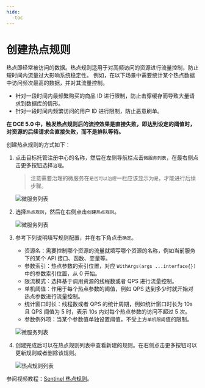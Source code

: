```yaml
---
hide:
  -toc
---
```


# 创建热点规则

热点即经常被访问的数据。热点规则适用于对高频访问的资源进行流量控制，防止短时间内流量过大影响系统稳定性。
例如，在以下场景中需要统计某个热点数据中访问频次最高的数据，并对其流量控制。

- 针对一段时间内最频繁购买的商品 ID 进行限制，防止击穿缓存而导致大量请求到数据库的情形。
- 针对一段时间内频繁访问的用户 ID 进行限制，防止恶意刷单。

**在 DCE 5.0 中，触发热点规则后的流控效果是直接失败，即达到设定的阈值时，对资源的后续请求会直接失败，而不是排队等待。**

创建热点规则的方式如下：

1. 点击目标托管注册中心的名称，然后在左侧导航栏点击`微服务列表`，在最右侧点击更多按钮选择`治理`。

    > 注意需要治理的微服务在`是否可以治理`一栏应该显示为`是`，才能进行后续步骤。

    ![微服务列表](https://docs.daocloud.io/daocloud-docs-images/docs/zh/docs/skoala/images/gov00.png)

2. 选择`热点规则`，然后在右侧点击`创建热点规则`。

    ![微服务列表](https://docs.daocloud.io/daocloud-docs-images/docs/zh/docs/skoala/images/gov11.png)

3. 参考下列说明填写规则配置，并在右下角点击`确定`。

    - 资源名：需要控制哪个资源的流量就填写哪个资源的名称，例如当前服务下的某个 API 接口、函数、变量等。
    - 参数索引：热点参数的索引位置，对应 `WithArgs(args ...interface{})` 中的参数索引位置，从 0 开始。
    - 限流模式：选择基于调用资源的线程数或者 QPS 进行流量控制。
    - 单机阈值：作用于每个热点参数的阈值，例如 QPS 达到多少时就开始对热点参数进行流量控制。
    - 统计窗口时长：线程数或者 QPS 的统计周期，例如统计窗口时长为 10s 且 QPS 阈值为 5 时，表示 10s 内对每个热点参数的访问不超过 5 次。
    - 参数例外项：当某个参数值单独设置阈值，不受上方`单机限阈`值的限制。

    ![微服务列表](https://docs.daocloud.io/daocloud-docs-images/docs/zh/docs/skoala/images/gov12.png)

4. 创建完成后可以在热点规则列表中查看新建的规则。在右侧点击更多按钮可以更新规则或者删除该规则。

    ![热点规则列表](https://docs.daocloud.io/daocloud-docs-images/docs/zh/docs/skoala/images/gov13.png)

参阅视频教程：[Sentinel 热点规则](../../../../videos/skoala.md#sentinel_2)。
